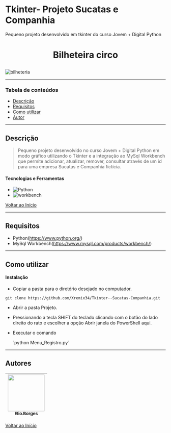# Tkinter- Projeto Sucatas e Companhia
 Pequeno projeto desenvolvido em tkinter do curso Jovem + Digital Python

# <p align="center">Bilheteira circo</p>

![bilheteria](https://user-images.githubusercontent.com/92939227/224502468-cec38fc0-2e04-4e3c-8adb-b2dafa67158a.png)

---

### Tabela de conteúdos

- [Descrição](#descrição)
- [Requisitos](#requisitos)
- [Como utilizar](#Como-utilizar)
- [Autor](#autor)

---

## Descrição

> Pequeno projeto desenvolvido no curso Jovem + Digital Python em modo gráfico utilizando o Tkinter e a integração ao MySql Workbench que permite adicionar, atualizar, remover, consultar através de um id para uma empresa Sucatas e Companhia fictícia. 
 
#### Tecnologias e Ferramentas

- ![Python](https://img.shields.io/badge/python-3670A0?style=for-the-badge&logo=python&logoColor=ffdd54)
- ![workbench](https://user-images.githubusercontent.com/92939227/224503140-d34b9946-02a0-40c2-b003-c1f6e706e8e8.jpg)

[Voltar ao Início](#sucatas)

---

## Requisitos
- Python(https://www.python.org/) 
- MySql Workbench(https://www.mysql.com/products/workbench/)
---

## Como utilizar

#### Instalação
- <p>Copiar a pasta para o diretório desejado no computador.</p>
```git clone https://github.com/Xremix34/Tkinter--Sucatas-Companhia.git```
- <p>Abrir a pasta Projeto.</p>
- <p>Pressionando a tecla SHIFT do teclado clicando com o botão do lado direito do rato e escolher a opção Abrir janela do PowerShell aqui.</p>
- <p>Executar o comando</p> `python Menu_Registro.py`

---

## Autores

[<img src="https://avatars.githubusercontent.com/u/92939227?s=96&v=4" width=115> <br> <sub> Elio Borges </sub>](https://github.com/Xremix34)|
| :---: |

[Voltar ao Início](#sucatas)
